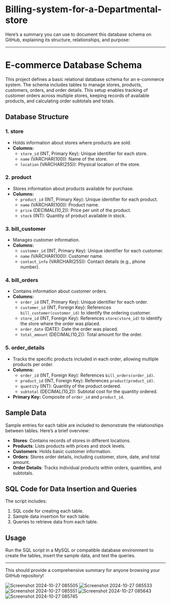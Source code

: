 # Billing-system-for-a-Departmental-store

Here’s a summary you can use to document this database schema on GitHub, explaining its structure, relationships, and purpose:

---

# E-commerce Database Schema

This project defines a basic relational database schema for an e-commerce system. The schema includes tables to manage stores, products, customers, orders, and order details. This setup enables tracking of customer orders across multiple stores, keeping records of available products, and calculating order subtotals and totals. 

## Database Structure

### 1. **store**
   - Holds information about stores where products are sold.
   - **Columns:**
     - `store_id` (INT, Primary Key): Unique identifier for each store.
     - `name` (VARCHAR(100)): Name of the store.
     - `location` (VARCHAR(255)): Physical location of the store.

### 2. **product**
   - Stores information about products available for purchase.
   - **Columns:**
     - `product_id` (INT, Primary Key): Unique identifier for each product.
     - `name` (VARCHAR(100)): Product name.
     - `price` (DECIMAL(10,2)): Price per unit of the product.
     - `stock` (INT): Quantity of product available in stock.

### 3. **bill_customer**
   - Manages customer information.
   - **Columns:**
     - `customer_id` (INT, Primary Key): Unique identifier for each customer.
     - `name` (VARCHAR(100)): Customer name.
     - `contact_info` (VARCHAR(255)): Contact details (e.g., phone number).

### 4. **bill_orders**
   - Contains information about customer orders.
   - **Columns:**
     - `order_id` (INT, Primary Key): Unique identifier for each order.
     - `customer_id` (INT, Foreign Key): References `bill_customer(customer_id)` to identify the ordering customer.
     - `store_id` (INT, Foreign Key): References `store(store_id)` to identify the store where the order was placed.
     - `order_date` (DATE): Date the order was placed.
     - `total_amount` (DECIMAL(10,2)): Total amount for the order.

### 5. **order_details**
   - Tracks the specific products included in each order, allowing multiple products per order.
   - **Columns:**
     - `order_id` (INT, Foreign Key): References `bill_orders(order_id)`.
     - `product_id` (INT, Foreign Key): References `product(product_id)`.
     - `quantity` (INT): Quantity of the product ordered.
     - `subtotal` (DECIMAL(10,2)): Subtotal cost for the quantity ordered.
   - **Primary Key:** Composite of `order_id` and `product_id`.

## Sample Data

Sample entries for each table are included to demonstrate the relationships between tables. Here’s a brief overview:

- **Stores**: Contains records of stores in different locations.
- **Products**: Lists products with prices and stock levels.
- **Customers**: Holds basic customer information.
- **Orders**: Stores order details, including customer, store, date, and total amount.
- **Order Details**: Tracks individual products within orders, quantities, and subtotals.

## SQL Code for Data Insertion and Queries

The script includes:
1. SQL code for creating each table.
2. Sample data insertion for each table.
3. Queries to retrieve data from each table.

## Usage

Run the SQL script in a MySQL or compatible database environment to create the tables, insert the sample data, and test the queries.

---

This should provide a comprehensive summary for anyone browsing your GitHub repository!


![Screenshot 2024-10-27 085505](https://github.com/user-attachments/assets/b570d2bf-db3a-4e51-b06d-5cf18084965d)
![Screenshot 2024-10-27 085533](https://github.com/user-attachments/assets/a9ef3368-3146-4dd7-845e-fd632da4f746)
![Screenshot 2024-10-27 085551](https://github.com/user-attachments/assets/1bab15b3-1b62-485c-ab37-9cf6169b1123)
![Screenshot 2024-10-27 085643](https://github.com/user-attachments/assets/647185e9-66b6-4c03-a863-492ab79284ca)
![Screenshot 2024-10-27 085745](https://github.com/user-attachments/assets/4e2f4250-da41-494f-bb50-13e36dad0736)
